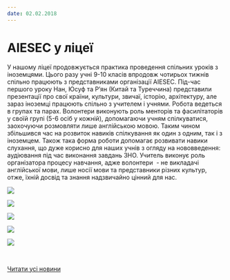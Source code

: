 ```yaml
---
date: 02.02.2018
---
```

# AIESEC  у ліцеї

У нашому ліцеї продовжується практика проведення спільних уроків з іноземцями. Цього разу учні 9-10 класів впродовж чотирьох тижнів спільно працюють з представниками організації AIESEC. Під-час першого уроку Нан, Юсуф та Р’ян (Китай та Туреччина) представили презентації про свої країни, культури, звичаї, історію, архітектуру, але зараз іноземці працюють спільно з учителем і учнями. Робота ведеться в групах та парах. Волонтери виконують роль менторів та фасилітаторів у своїй групі (5-6 осіб у кожній), допомагаючи учням спілкуватися, заохочуючи розмовляти лише англійською мовою. Таким чином збільшився час на розвиток навиків спілкування як один з одним, так і з іноземцем. Також така форма роботи допомагає розвивати навики слухання, що дуже корисно для наших учнів з огляду на нововведення: аудіювання під час виконання завдань ЗНО. Учитель виконує роль організатора процесу навчання, адже волонтери  - не викладачі англійської мови, лише носії мови та представники різних культур, отже, їхній досвід та знання надзвичайно цінний для нас.

![](/images/blog/aiesec-у-ліцеї/2.jpg)

![](/images/blog/aiesec-у-ліцеї/3.jpg)

![](/images/blog/aiesec-у-ліцеї/4.jpg)

![](/images/blog/aiesec-у-ліцеї/5.jpg)

![](/images/blog/aiesec-у-ліцеї/6.jpg)

 

[Читати усі новини](/news)
